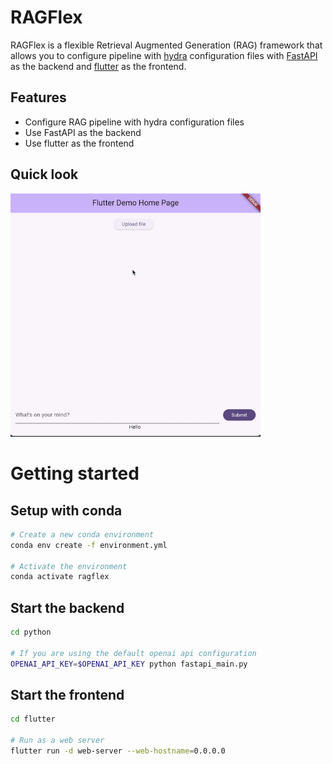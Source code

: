 # RAGFlex

RAGFlex is a flexible Retrieval Augmented Generation (RAG) framework that allows you to configure pipeline with [hydra](https://hydra.cc/) configuration files with [FastAPI](https://fastapi.tiangolo.com/) as the backend and [flutter](https://flutter.dev/) as the frontend.

## Features
- Configure RAG pipeline with hydra configuration files
- Use FastAPI as the backend
- Use flutter as the frontend


## Quick look
<img src="./docs/ragflex_demo.gif" width="400">


# Getting started
## Setup with conda
```bash
# Create a new conda environment
conda env create -f environment.yml

# Activate the environment
conda activate ragflex
```

## Start the backend
```bash
cd python

# If you are using the default openai api configuration
OPENAI_API_KEY=$OPENAI_API_KEY python fastapi_main.py
```

## Start the frontend

```bash
cd flutter

# Run as a web server
flutter run -d web-server --web-hostname=0.0.0.0
```
